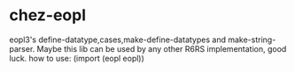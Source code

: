 # chez-eopl
eopl3's define-datatype,cases,make-define-datatypes and make-string-parser.
Maybe this lib can be used by any other R6RS implementation, good luck.
how to use: 
(import
 (eopl eopl))
